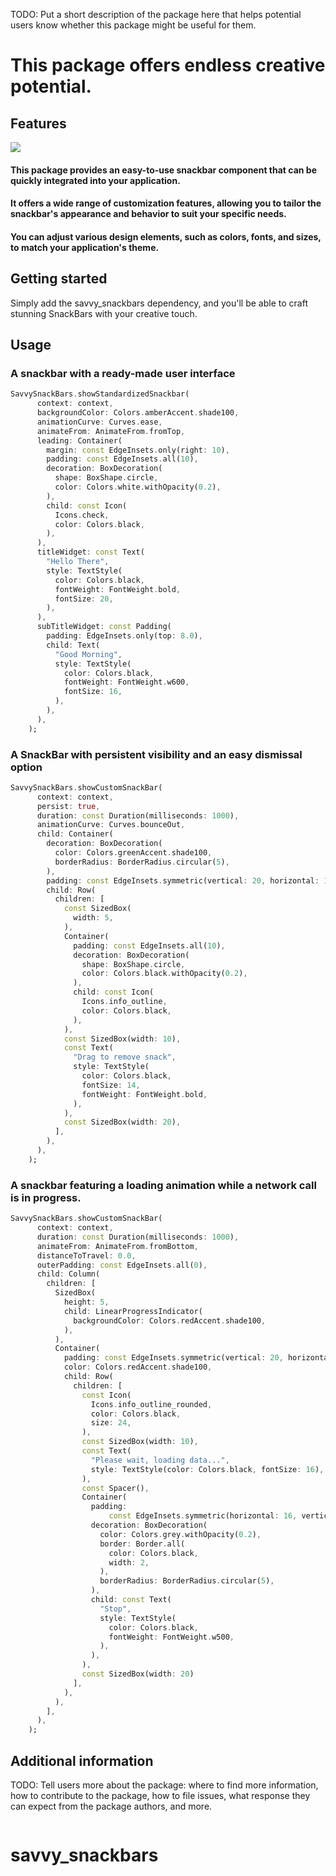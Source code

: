 <!--
This README describes the package. If you publish this package to pub.dev,
this README's contents appear on the landing page for your package.

For information about how to write a good package README, see the guide for
[writing package pages](https://dart.dev/guides/libraries/writing-package-pages).

For general information about developing packages, see the Dart guide for
[creating packages](https://dart.dev/guides/libraries/create-library-packages)
and the Flutter guide for
[developing packages and plugins](https://flutter.dev/developing-packages).
-->

TODO: Put a short description of the package here that helps potential users
know whether this package might be useful for them.

# This package offers endless creative potential.

## Features

![](https://github.com/kirtanpatel98/savvy_snackbars/blob/main/savvy_snackbars.gif)

#### This package provides an easy-to-use snackbar component that can be quickly integrated into your application.

#### It offers a wide range of customization features, allowing you to tailor the snackbar's appearance and behavior to suit your specific needs.

#### You can adjust various design elements, such as colors, fonts, and sizes, to match your application's theme.

## Getting started

Simply add the savvy_snackbars dependency, and you'll be able to craft stunning SnackBars with your creative touch.

## Usage

### A snackbar with a ready-made user interface

```dart
SavvySnackBars.showStandardizedSnackbar(
      context: context,
      backgroundColor: Colors.amberAccent.shade100,
      animationCurve: Curves.ease,
      animateFrom: AnimateFrom.fromTop,
      leading: Container(
        margin: const EdgeInsets.only(right: 10),
        padding: const EdgeInsets.all(10),
        decoration: BoxDecoration(
          shape: BoxShape.circle,
          color: Colors.white.withOpacity(0.2),
        ),
        child: const Icon(
          Icons.check,
          color: Colors.black,
        ),
      ),
      titleWidget: const Text(
        "Hello There",
        style: TextStyle(
          color: Colors.black,
          fontWeight: FontWeight.bold,
          fontSize: 20,
        ),
      ),
      subTitleWidget: const Padding(
        padding: EdgeInsets.only(top: 8.0),
        child: Text(
          "Good Morning",
          style: TextStyle(
            color: Colors.black,
            fontWeight: FontWeight.w600,
            fontSize: 16,
          ),
        ),
      ),
    );
```

### A SnackBar with persistent visibility and an easy dismissal option

```dart
SavvySnackBars.showCustomSnackBar(
      context: context,
      persist: true,
      duration: const Duration(milliseconds: 1000),
      animationCurve: Curves.bounceOut,
      child: Container(
        decoration: BoxDecoration(
          color: Colors.greenAccent.shade100,
          borderRadius: BorderRadius.circular(5),
        ),
        padding: const EdgeInsets.symmetric(vertical: 20, horizontal: 10),
        child: Row(
          children: [
            const SizedBox(
              width: 5,
            ),
            Container(
              padding: const EdgeInsets.all(10),
              decoration: BoxDecoration(
                shape: BoxShape.circle,
                color: Colors.black.withOpacity(0.2),
              ),
              child: const Icon(
                Icons.info_outline,
                color: Colors.black,
              ),
            ),
            const SizedBox(width: 10),
            const Text(
              "Drag to remove snack",
              style: TextStyle(
                color: Colors.black,
                fontSize: 14,
                fontWeight: FontWeight.bold,
              ),
            ),
            const SizedBox(width: 20),
          ],
        ),
      ),
    );
```

### A snackbar featuring a loading animation while a network call is in progress.

```dart
SavvySnackBars.showCustomSnackBar(
      context: context,
      duration: const Duration(milliseconds: 1000),
      animateFrom: AnimateFrom.fromBottom,
      distanceToTravel: 0.0,
      outerPadding: const EdgeInsets.all(0),
      child: Column(
        children: [
          SizedBox(
            height: 5,
            child: LinearProgressIndicator(
              backgroundColor: Colors.redAccent.shade100,
            ),
          ),
          Container(
            padding: const EdgeInsets.symmetric(vertical: 20, horizontal: 10),
            color: Colors.redAccent.shade100,
            child: Row(
              children: [
                const Icon(
                  Icons.info_outline_rounded,
                  color: Colors.black,
                  size: 24,
                ),
                const SizedBox(width: 10),
                const Text(
                  "Please wait, loading data...",
                  style: TextStyle(color: Colors.black, fontSize: 16),
                ),
                const Spacer(),
                Container(
                  padding:
                      const EdgeInsets.symmetric(horizontal: 16, vertical: 5),
                  decoration: BoxDecoration(
                    color: Colors.grey.withOpacity(0.2),
                    border: Border.all(
                      color: Colors.black,
                      width: 2,
                    ),
                    borderRadius: BorderRadius.circular(5),
                  ),
                  child: const Text(
                    "Stop",
                    style: TextStyle(
                      color: Colors.black,
                      fontWeight: FontWeight.w500,
                    ),
                  ),
                ),
                const SizedBox(width: 20)
              ],
            ),
          ),
        ],
      ),
    );
```

## Additional information

TODO: Tell users more about the package: where to find more information, how to
contribute to the package, how to file issues, what response they can expect
from the package authors, and more.

```

```

# savvy_snackbars
